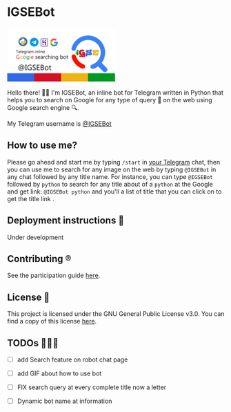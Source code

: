 # IGSEBot

<img src="/assets/@IGSEBot githup repository cover.jpg" alt="@IGSEBot Logo" width=250/>

Hello there! 👋🏻 I'm IGSEBot, an inline bot for Telegram written in Python that helps you to search on Google 
for any type of query 🤯 on the web using Google search engine 🔍.

My Telegram username is [@IGSEBot](https://t.me/IGSEBot)

## How to use me?

Please go ahead and start me by typing `/start` in [your Telegram](https://qiamast.github.io/IGSEBot/) chat,
then you can use me to search for any image on the web by typing `@IGSEBot` in any chat followed by
any title name.
For instance, you can type `@IGSEBot` followed by `python` to search for any title about of a `python` at the Google and get link:
`@IGSEBot python` and you'll a list of title that you can click on to get the title link .


## Deployment instructions 🚀

Under development

## Contributing ®️

See the participation guide [here](contributing.md).

## License 📝

This project is licensed under the GNU General Public License v3.0.
You can find a copy of this license [here](LICENSE).

## TODOs 👨🏻‍💻

- [ ] add Search feature on robot chat page
- [ ] add GIF about how to use bot
- [ ] FIX search query at every complete title now a letter
- [ ] Dynamic bot name at information

